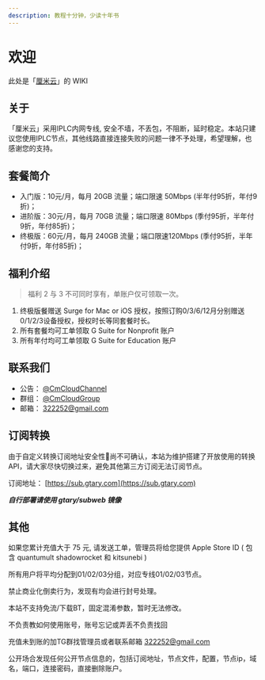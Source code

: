 ```yaml
---
description: 教程十分钟，少读十年书
---
```


# 欢迎

此处是「[厘米云](https://affcm.com)」的 WIKI

## 关于

「厘米云」采用IPLC内网专线, 安全不墙，不丢包，不阻断，延时稳定。本站只建议您使用IPLC节点，其他线路直接连接失败的问题一律不予处理，希望理解，也感谢您的支持。

## 套餐简介

* 入门版：10元/月，每月 20GB 流量；端口限速 50Mbps \(半年付95折，年付9折\)；
* 进阶版：30元/月，每月 70GB 流量；端口限速 80Mbps \(季付95折，半年付9折，年付85折\)；
* 终极版：60元/月，每月 240GB 流量；端口限速120Mbps \(季付95折，半年付9折，年付85折\)；

## 福利介绍

> 福利 2 与 3 不可同时享有，单账户仅可领取一次。

1. 终极版餐赠送 Surge for Mac or iOS 授权，按照订购0/3/6/12月分别赠送0/1/2/3设备授权，授权时长等同套餐时长。
2. 所有套餐均可工单领取 G Suite for Nonprofit 账户
3. 所有年付均可工单领取 G Suite for Education 账户

## 联系我们

* 公告： [@CmCloudChannel](https://t.me/CmCloudChannel)
* 群组： [@CmCloudGroup](https://t.me/CmCloudGroup)
* 邮箱： 322252@gmail.com

## 订阅转换

由于自定义转换订阅地址安全性🔐尚不可确认，本站为维护搭建了开放使用的转换API，请大家尽快切换过来，避免其他第三方订阅无法订阅节点。

订阅地址： [https://sub.gtary.com](https://sub.gtary.com)

_**自行部署请使用 gtary/subweb 镜像**_

## 其他

如果您累计充值大于 75 元, 请发送工单，管理员将给您提供 Apple Store ID \( 包含 quantumult shadowrocket 和 kitsunebi \)

所有用户将平均分配到01/02/03分组，对应专线01/02/03节点。

禁止商业化倒卖行为，发现有均会进行封号处理。

本站不支持免流/下载BT，固定混淆参数，暂时无法修改。

不负责教如何使用账号，账号忘记或弄丢不负责找回

充值未到账的加TG群找管理员或者联系邮箱 322252@gmail.com

公开场合发现任何公开节点信息的，包括订阅地址，节点文件，配置，节点ip，域名，端口，连接密码，直接删除账户。


